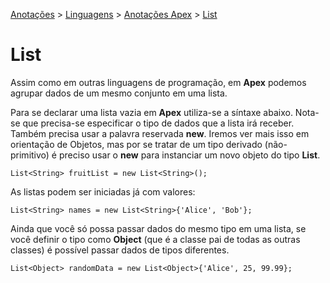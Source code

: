 <link rel="stylesheet" type="text/css" href="../../CSS/dark-theme.css">

[Anotações](../../) > [Linguagens](../Index.md) > [Anotações Apex](./Index.md) > [List](./List.md)

# List

Assim como em outras linguagens de programação, em **Apex** podemos agrupar dados de um mesmo conjunto em uma lista.

Para se declarar uma lista vazia em **Apex** utiliza-se a síntaxe abaixo. Nota-se que precisa-se especificar o tipo de dados que a lista irá receber. Também precisa usar a palavra reservada **new**. Iremos ver mais isso em orientação de Objetos, mas por se tratar de um tipo derivado (não-primitivo) é preciso usar o **new** para instanciar um novo objeto do tipo **List**.

```apex
List<String> fruitList = new List<String>();
```

As listas podem ser iniciadas já com valores: 
```apex
List<String> names = new List<String>{'Alice', 'Bob'};
```

Ainda que você só possa passar dados do mesmo tipo em uma lista, se você definir o tipo como **Object** (que é a classe pai de todas as outras classes) é possível passar dados de tipos diferentes.

```apex
List<Object> randomData = new List<Object>{'Alice', 25, 99.99};
```
